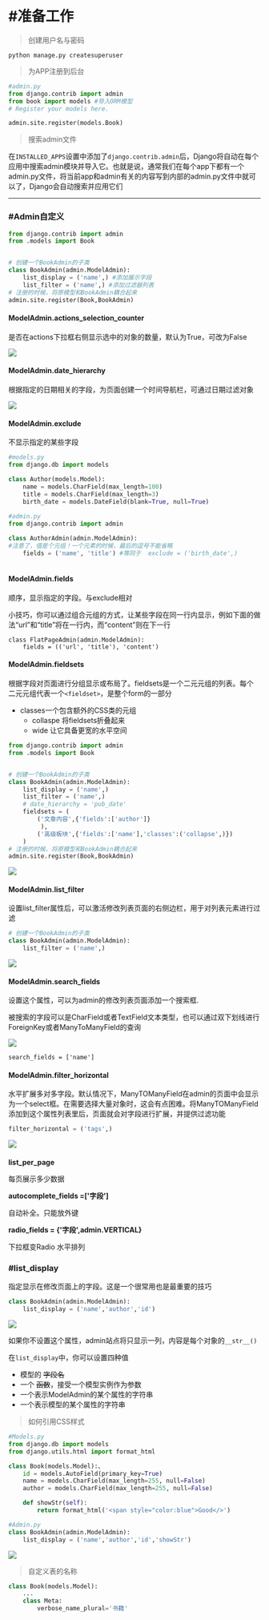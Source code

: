 # #准备工作

> 创建用户名与密码

```
python manage.py createsuperuser
```

> 为APP注册到后台

```python
#admin.py
from django.contrib import admin
from book import models #导入ORM模型
# Register your models here.

admin.site.register(models.Book)
```

> 搜索admin文件

在`INSTALLED_APPS`设置中添加了`django.contrib.admin`后，Django将自动在每个应用中搜索admin模块并导入它。也就是说，通常我们在每个app下都有一个admin.py文件，将当前app和admin有关的内容写到内部的admin.py文件中就可以了，Django会自动搜索并应用它们

---

### #Admin自定义

```python
from django.contrib import admin
from .models import Book


# 创建一个BookAdmin的子类
class BookAdmin(admin.ModelAdmin):
    list_display = ('name',) #添加展示字段
    list_filter = ('name',) #添加过滤器列表
# 注册的时候，将原模型和BookAdmin耦合起来
admin.site.register(Book,BookAdmin)
```


#### ModelAdmin.actions_selection_counter

是否在actions下拉框右侧显示选中的对象的数量，默认为True，可改为False

![](image/1555476176384.png)

#### ModelAdmin.date_hierarchy

根据指定的日期相关的字段，为页面创建一个时间导航栏，可通过日期过滤对象

![](image/1555476182947.png)

#### ModelAdmin.exclude

不显示指定的某些字段

```python
#models.py
from django.db import models

class Author(models.Model):
    name = models.CharField(max_length=100)
    title = models.CharField(max_length=3)
    birth_date = models.DateField(blank=True, null=True)
		
#admin.py
from django.contrib import admin

class AuthorAdmin(admin.ModelAdmin):
#注意了，值是个元组！一个元素的时候，最后的逗号不能省略
    fields = ('name', 'title') #等同于  exclude = ('birth_date',)
		
```

#### ModelAdmin.fields

顺序，显示指定的字段。与exclude相对 

小技巧，你可以通过组合元组的方式，让某些字段在同一行内显示，例如下面的做法“url”和“title”将在一行内，而“content”则在下一行

```
class FlatPageAdmin(admin.ModelAdmin):
    fields = (('url', 'title'), 'content')
```

#### ModelAdmin.fieldsets

根据字段对页面进行分组显示或布局了。fieldsets是一个二元元组的列表。每个二元元组代表一个`<fieldset>`，是整个form的一部分

- classes一个包含额外的CSS类的元组
    - collaspe 将fieldsets折叠起来
    - wide 让它具备更宽的水平空间

```python
from django.contrib import admin
from .models import Book


# 创建一个BookAdmin的子类
class BookAdmin(admin.ModelAdmin):
    list_display = ('name',)
    list_filter = ('name',)
    # date_hierarchy = 'pub_date'
    fieldsets = (
        ('文章内容',{'fields':['author']}
         ),
        ('高级板块',{'fields':['name'],'classes':('collapse',)})
    )
# 注册的时候，将原模型和BookAdmin耦合起来
admin.site.register(Book,BookAdmin)
```

![](image/1555422727436.png)


#### ModelAdmin.list_filter

设置list_filter属性后，可以激活修改列表页面的右侧边栏，用于对列表元素进行过滤

```python
# 创建一个BookAdmin的子类
class BookAdmin(admin.ModelAdmin):
    list_filter = ('name',)
```

![](image/1555476166582.png)

#### ModelAdmin.search_fields

设置这个属性，可以为admin的修改列表页面添加一个搜索框.

被搜索的字段可以是CharField或者TextField文本类型，也可以通过双下划线进行ForeignKey或者ManyToManyField的查询

![](image/1555476159543.png)

```
search_fields = ['name']
```

#### ModelAdmin.filter_horizontal

水平扩展多对多字段。默认情况下，ManyTOManyField在admin的页面中会显示为一个select框。在需要选择大量对象时，这会有点困难。将ManyTOManyField添加到这个属性列表里后，页面就会对字段进行扩展，并提供过滤功能
```python
filter_horizontal = ('tags',)
```

![](image/1555476143787.png)

#### 

**list_per_page**

每页展示多少数据

**autocomplete_fields =['字段']**

自动补全。只能放外键

**radio_fields = {'字段',admin.VERTICAL}**

下拉框变Radio 水平排列

### #list_display

指定显示在修改页面上的字段。这是一个很常用也是最重要的技巧

```python
class BookAdmin(admin.ModelAdmin):
    list_display = ('name','author','id')
```

![](image/1555476134789.png)

如果你不设置这个属性，admin站点将只显示一列，内容是每个对象的`__str__()`

在`list_display`中，你可以设置四种值

- 模型的 ~~字段名~~
- 一个 ~~函数~~，接受一个模型实例作为参数
- 一个表示ModelAdmin的某个属性的字符串
- 一个表示模型的某个属性的字符串

> 如何引用CSS样式

```python
#Models.py
from django.db import models
from django.utils.html import format_html

class Book(models.Model):、
    id = models.AutoField(primary_key=True)
    name = models.CharField(max_length=255, null=False)
    author = models.CharField(max_length=255, null=False)

    def showStr(self):
        return format_html('<span style="color:blue">Good</>')

#Admin.py
class BookAdmin(admin.ModelAdmin):
    list_display = ('name','author','id','showStr')
```

![](image/1555476122014.png)

> 自定义表的名称

```python
class Book(models.Model):
    ...
    class Meta:
        verbose_name_plural='书籍'
```